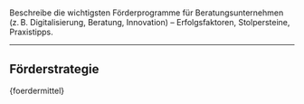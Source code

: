 # 
Beschreibe die wichtigsten Förderprogramme für Beratungsunternehmen (z. B. Digitalisierung, Beratung, Innovation) – Erfolgsfaktoren, Stolpersteine, Praxistipps.

---

## Förderstrategie

{foerdermittel}